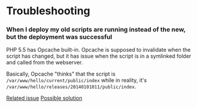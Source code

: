 # Troubleshooting

### When I deploy my old scripts are running instead of the new, but the deployment was successful

PHP 5.5 has Opcache built-in. Opcache is supposed to invalidate when the script has changed, but it has issue when the script is in a symlinked folder and called from the webserver.

Basically, Opcache "thinks" that the script is `/var/www/hello/current/public/index` while in reality, it's `/var/www/hello/releases/20140101011/public/index`.

[Related issue](https://github.com/zendtech/ZendOptimizerPlus/issues/126#issue-18483771)
[Possible solution](https://github.com/zendtech/ZendOptimizerPlus/issues/126#issuecomment-24020445)